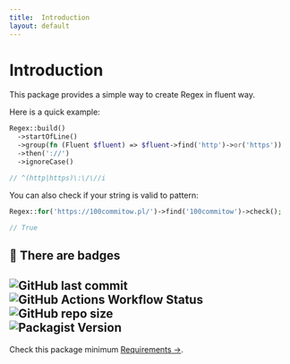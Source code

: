 ```yaml
---
title:  Introduction
layout: default
---
```


# Introduction

This package provides a simple way to create Regex in fluent way. 

Here is a quick example:

```php
Regex::build()
  ->startOfLine()
  ->group(fn (Fluent $fluent) => $fluent->find('http')->or('https'))
  ->then('://')
  ->ignoreCase()

// ^(http|https)\:\/\//i
```

You can also check if your string is valid to pattern:

```php
Regex::for('https://100commitow.pl/')->find('100commitow')->check();

// True
```


## 🏅 There are badges 

![GitHub last commit](https://img.shields.io/github/last-commit/rudashi/fluent-regex)  
![GitHub Actions Workflow Status](https://img.shields.io/github/actions/workflow/status/rudashi/fluent-regex/tests.yml?label=tests)  
![GitHub repo size](https://img.shields.io/github/repo-size/rudashi/fluent-regex)  
![Packagist Version](https://img.shields.io/packagist/v/rudashi/fluent-regex)  
---

Check this package minimum [Requirements →](requirements).